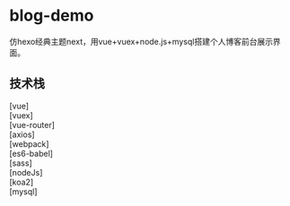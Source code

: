 # blog-demo
仿hexo经典主题next，用vue+vuex+node.js+mysql搭建个人博客前台展示界面。
## 技术栈
[vue] <br> 
[vuex]<br> 
[vue-router]<br> 
[axios]<br> 
[webpack]<br> 
[es6-babel]<br> 
[sass]<br> 
[nodeJs]<br> 
[koa2]<br> 
[mysql]<br> 
